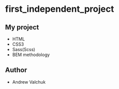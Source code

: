 # first_independent_project

## My project

- HTML
- CSS3
- Sass(Scss)
- BEM methodology

## Author

- Andrew Valchuk
